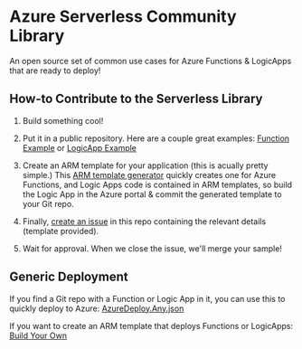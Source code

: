 
# Azure Serverless Community Library
An open source set of common use cases for Azure Functions & LogicApps that are ready to deploy!


## How-to Contribute to the Serverless Library

1) Build something cool! 

2) Put it in a public repository. Here are a couple great examples: [Function Example](https://github.com/jefking/fl-image-resize) or [LogicApp Example](https://github.com/Azure/azure-quickstart-templates/tree/master/101-logic-app-create)

2) Create an ARM template for your application (this is acually pretty simple.) This [ARM template generator](http://functionlibrary.azurewebsites.net/build.htm) quickly creates one for Azure Functions,  and Logic Apps code is contained in ARM templates, so build the Logic App in the Azure portal & commit the generated template to your Git repo.

3) Finally, [create an issue](https://github.com/Azure/ServerlessLibrary/issues/new) in this repo containing the relevant details (template provided).

4) Wait for approval. When we close the issue, we'll merge your sample!


## Generic Deployment

If you find a Git repo with a Function or Logic App in it, you can use this to quickly deploy to Azure: [AzureDeploy.Any.json](https://github.com/jefking/FunctionLibrary/blob/master/azuredeploy.any.json)

If you want to create an ARM template that deploys Functions or LogicApps: 
[Build Your Own](http://functionlibrary.azurewebsites.net/build.htm)
